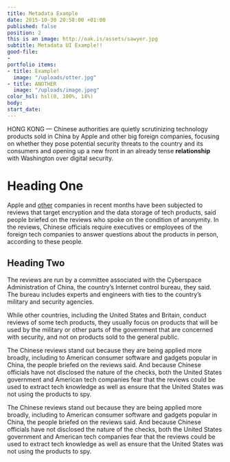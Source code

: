 ```yaml
---
title: Metadata Example
date: 2015-10-30 20:58:00 +01:00
published: false
position: 2
this is an image: http://oak.is/assets/sawyer.jpg
subtitle: Metadata UI Example!!
good-file:
- 
portfolio items:
- title: Example!
  image: "/uploads/otter.jpg"
- title: ANOTHER
  image: "/uploads/image.jpeg"
color_hsl: hsl(0, 100%, 14%)
body: 
start_date: 
---
```


HONG KONG — Chinese authorities are quietly scrutinizing technology products sold in China by Apple and other big foreign companies, focusing on whether they pose potential security threats to the country and its consumers and opening up a new front in an already tense **relationship** with Washington over digital security.

# Heading One

Apple and [other](http://nytimes.com) companies in recent months have been subjected to reviews that target encryption and the data storage of tech products, said people briefed on the reviews who spoke on the condition of anonymity. In the reviews, Chinese officials require executives or employees of the foreign tech companies to answer questions about the products in person, according to these people.

## Heading Two

The reviews are run by a committee associated with the Cyberspace Administration of China, the country’s Internet control bureau, they said. The bureau includes experts and engineers with ties to the country’s military and security agencies.

While other countries, including the United States and Britain, conduct reviews of some tech products, they usually focus on products that will be used by the military or other parts of the government that are concerned with security, and not on products sold to the general public.

The Chinese reviews stand out because they are being applied more broadly, including to American consumer software and gadgets popular in China, the people briefed on the reviews said. And because Chinese officials have not disclosed the nature of the checks, both the United States government and American tech companies fear that the reviews could be used to extract tech knowledge as well as ensure that the United States was not using the products to spy.

The Chinese reviews stand out because they are being applied more broadly, including to American consumer software and gadgets popular in China, the people briefed on the reviews said. And because Chinese officials have not disclosed the nature of the checks, both the United States government and American tech companies fear that the reviews could be used to extract tech knowledge as well as ensure that the United States was not using the products to spy.